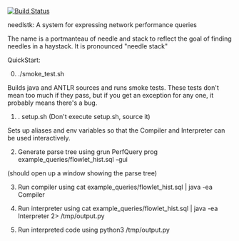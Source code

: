 [![Build Status](https://travis-ci.org/anirudhSK/needlstk.svg?branch=master)](https://travis-ci.org/anirudhSK/needlstk)

needlstk: A system for expressing network performance queries

The name is a portmanteau of needle and stack to reflect the
goal of finding needles in a haystack. It is pronounced "needle stack"

QuickStart:

0. ./smoke\_test.sh

Builds java and ANTLR sources and runs smoke tests.
These tests don't mean too much if they pass,
but if you get an exception for any one, it
probably means there's a bug.

1. . setup.sh (Don't execute setup.sh, source it)

Sets up aliases and env variables so that the Compiler
and Interpreter can be used interactively.

2. Generate parse tree using
grun PerfQuery prog  example\_queries/flowlet\_hist.sql -gui

(should open up a window showing the parse tree)

3. Run compiler using
cat example\_queries/flowlet\_hist.sql | java -ea Compiler

4. Run interpreter using
cat example\_queries/flowlet\_hist.sql | java -ea Interpreter 2> /tmp/output.py

5. Run interpreted code using
python3 /tmp/output.py
